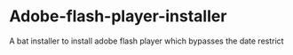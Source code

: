 # Adobe-flash-player-installer
A bat installer to install adobe flash player which bypasses the date restrict
